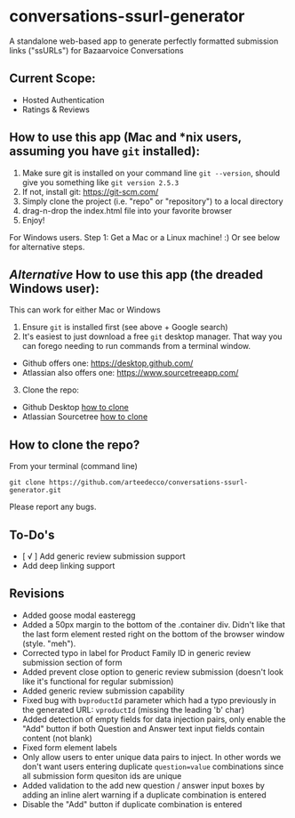 # conversations-ssurl-generator
A standalone web-based app to generate perfectly formatted submission links ("ssURLs") for Bazaarvoice Conversations

## Current Scope:
- Hosted Authentication
- Ratings & Reviews

## How to use this app (Mac and *nix users, assuming you have `git` installed):
1. Make sure git is installed on your command line `git --version`, should give you something like `git version 2.5.3`
2. If not, install git: https://git-scm.com/
3. Simply clone the project (i.e. "repo" or "repository") to a local directory
4. drag-n-drop the index.html file into your favorite browser
5. Enjoy!

For Windows users. Step 1: Get a Mac or a Linux machine! :) Or see below for alternative steps.

## _Alternative_ How to use this app (the dreaded Windows user):
This can work for either Mac or Windows

1. Ensure `git` is installed first (see above + Google search)
2. It's easiest to just download a free `git` desktop manager. That way you can forego needing to run commands from a terminal window.
  - Github offers one: https://desktop.github.com/
  - Atlassian also offers one: https://www.sourcetreeapp.com/
3. Clone the repo:
  - Github Desktop [how to clone](https://help.github.com/desktop/guides/contributing/cloning-a-repository-from-github-desktop/#cloning-repositories)
  - Atlassian Sourcetree [how to clone](https://confluence.atlassian.com/bitbucket/clone-a-repository-223217891.html)

## How to clone the repo?
From your terminal (command line)
```
git clone https://github.com/arteedecco/conversations-ssurl-generator.git
```

Please report any bugs.

## To-Do's
- [ √ ] Add generic review submission support
- Add deep linking support

## Revisions
- Added goose modal easteregg
- Added a 50px margin to the bottom of the .container div. Didn't like that the last form element rested right on the bottom of the browser window (style. "meh").
- Corrected typo in label for Product Family ID in generic review submission section of form
- Added prevent close option to generic review submission (doesn't look like it's functional for regular submission)
- Added generic review submission capability
- Fixed bug with `bvproductId` parameter which had a typo previously in the generated URL: `vproductId` (missing the leading 'b' char)
- Added detection of empty fields for data injection pairs, only enable the "Add" button if both Question and Answer text input fields contain content (not blank)
- Fixed form element labels
- Only allow users to enter unique data pairs to inject. In other words we don't want users entering duplicate `question=value` combinations since all submission form quesiton ids are unique
- Added validation to the add new question / answer input boxes by adding an inline alert warning if a duplicate combination is entered
- Disable the "Add" button if duplicate combination is entered
